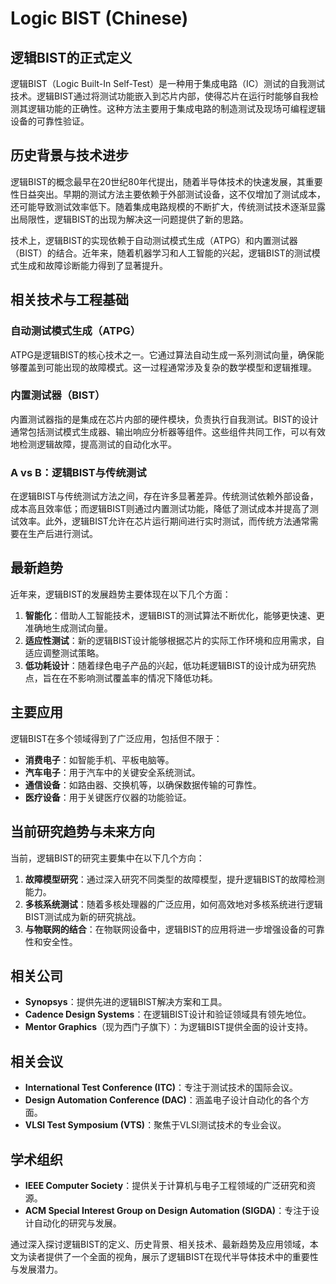 # Logic BIST (Chinese)

## 逻辑BIST的正式定义

逻辑BIST（Logic Built-In Self-Test）是一种用于集成电路（IC）测试的自我测试技术。逻辑BIST通过将测试功能嵌入到芯片内部，使得芯片在运行时能够自我检测其逻辑功能的正确性。这种方法主要用于集成电路的制造测试及现场可编程逻辑设备的可靠性验证。

## 历史背景与技术进步

逻辑BIST的概念最早在20世纪80年代提出，随着半导体技术的快速发展，其重要性日益突出。早期的测试方法主要依赖于外部测试设备，这不仅增加了测试成本，还可能导致测试效率低下。随着集成电路规模的不断扩大，传统测试技术逐渐显露出局限性，逻辑BIST的出现为解决这一问题提供了新的思路。

技术上，逻辑BIST的实现依赖于自动测试模式生成（ATPG）和内置测试器（BIST）的结合。近年来，随着机器学习和人工智能的兴起，逻辑BIST的测试模式生成和故障诊断能力得到了显著提升。

## 相关技术与工程基础

### 自动测试模式生成（ATPG）

ATPG是逻辑BIST的核心技术之一。它通过算法自动生成一系列测试向量，确保能够覆盖到可能出现的故障模式。这一过程通常涉及复杂的数学模型和逻辑推理。

### 内置测试器（BIST）

内置测试器指的是集成在芯片内部的硬件模块，负责执行自我测试。BIST的设计通常包括测试模式生成器、输出响应分析器等组件。这些组件共同工作，可以有效地检测逻辑故障，提高测试的自动化水平。

### A vs B：逻辑BIST与传统测试

在逻辑BIST与传统测试方法之间，存在许多显著差异。传统测试依赖外部设备，成本高且效率低；而逻辑BIST则通过内置测试功能，降低了测试成本并提高了测试效率。此外，逻辑BIST允许在芯片运行期间进行实时测试，而传统方法通常需要在生产后进行测试。

## 最新趋势

近年来，逻辑BIST的发展趋势主要体现在以下几个方面：

1. **智能化**：借助人工智能技术，逻辑BIST的测试算法不断优化，能够更快速、更准确地生成测试向量。
2. **适应性测试**：新的逻辑BIST设计能够根据芯片的实际工作环境和应用需求，自适应调整测试策略。
3. **低功耗设计**：随着绿色电子产品的兴起，低功耗逻辑BIST的设计成为研究热点，旨在在不影响测试覆盖率的情况下降低功耗。

## 主要应用

逻辑BIST在多个领域得到了广泛应用，包括但不限于：

- **消费电子**：如智能手机、平板电脑等。
- **汽车电子**：用于汽车中的关键安全系统测试。
- **通信设备**：如路由器、交换机等，以确保数据传输的可靠性。
- **医疗设备**：用于关键医疗仪器的功能验证。

## 当前研究趋势与未来方向

当前，逻辑BIST的研究主要集中在以下几个方向：

1. **故障模型研究**：通过深入研究不同类型的故障模型，提升逻辑BIST的故障检测能力。
2. **多核系统测试**：随着多核处理器的广泛应用，如何高效地对多核系统进行逻辑BIST测试成为新的研究挑战。
3. **与物联网的结合**：在物联网设备中，逻辑BIST的应用将进一步增强设备的可靠性和安全性。

## 相关公司

- **Synopsys**：提供先进的逻辑BIST解决方案和工具。
- **Cadence Design Systems**：在逻辑BIST设计和验证领域具有领先地位。
- **Mentor Graphics**（现为西门子旗下）：为逻辑BIST提供全面的设计支持。

## 相关会议

- **International Test Conference (ITC)**：专注于测试技术的国际会议。
- **Design Automation Conference (DAC)**：涵盖电子设计自动化的各个方面。
- **VLSI Test Symposium (VTS)**：聚焦于VLSI测试技术的专业会议。

## 学术组织

- **IEEE Computer Society**：提供关于计算机与电子工程领域的广泛研究和资源。
- **ACM Special Interest Group on Design Automation (SIGDA)**：专注于设计自动化的研究与发展。

通过深入探讨逻辑BIST的定义、历史背景、相关技术、最新趋势及应用领域，本文为读者提供了一个全面的视角，展示了逻辑BIST在现代半导体技术中的重要性与发展潜力。